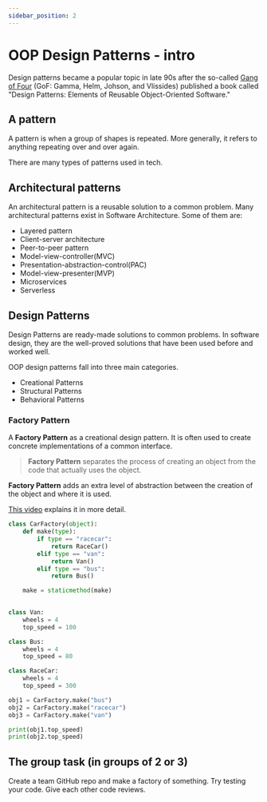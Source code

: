 ```yaml
---
sidebar_position: 2
---
```


# OOP Design Patterns - intro

Design patterns became a popular topic in late 90s after the so-called [Gang of Four](https://medium.com/codechai/what-is-gang-of-four-gof-5f55a6942913) (GoF: Gamma, Helm, Johson, and Vlissides) published a book called "Design Patterns: Elements of Reusable Object-Oriented Software."

## A pattern

A pattern is when a group of shapes is repeated. More generally, it refers to anything repeating over and over again.

There are many types of patterns used in tech.

## Architectural patterns

An architectural pattern is a reusable solution to a common problem. Many architectural patterns exist in Software Architecture. Some of them are:

- Layered pattern
- Client-server architecture
- Peer-to-peer pattern
- Model-view-controller(MVC)
- Presentation-abstraction-control(PAC)
- Model-view-presenter(MVP)
- Microservices
- Serverless

## Design Patterns

Design Patterns are ready-made solutions to common problems. In software design, they are the well-proved solutions that have been used before and worked well.

OOP design patterns fall into three main categories.

- Creational Patterns
- Structural Patterns
- Behavioral Patterns

### Factory Pattern

A **Factory Pattern** as a creational design pattern. It is often used to create concrete implementations of a common interface.

> **Factory Pattern** separates the process of creating an object from the code that actually uses the object.

**Factory Pattern** adds an extra level of abstraction between the creation of the object and where it is used.

[This video](https://www.youtube.com/watch?v=cfN1_e_Fyjw&list=PLKWUX7aMnlEJzRvCXnwFEdk_WJDNjMDOo) explains it in more detail.

```python
class CarFactory(object):
    def make(type):
        if type == "racecar":
            return RaceCar()
        elif type == "van":
            return Van()
        elif type == "bus":
            return Bus()

    make = staticmethod(make)
    

class Van:
    wheels = 4
    top_speed = 100

class Bus:
    wheels = 4
    top_speed = 80

class RaceCar:
    wheels = 4
    top_speed = 300

obj1 = CarFactory.make("bus")
obj2 = CarFactory.make("racecar")
obj3 = CarFactory.make("van")

print(obj1.top_speed)
print(obj2.top_speed)
```

## The group task (in groups of 2 or 3)

Create a team GitHub repo and make a factory of something. Try testing your code. Give each other code reviews.